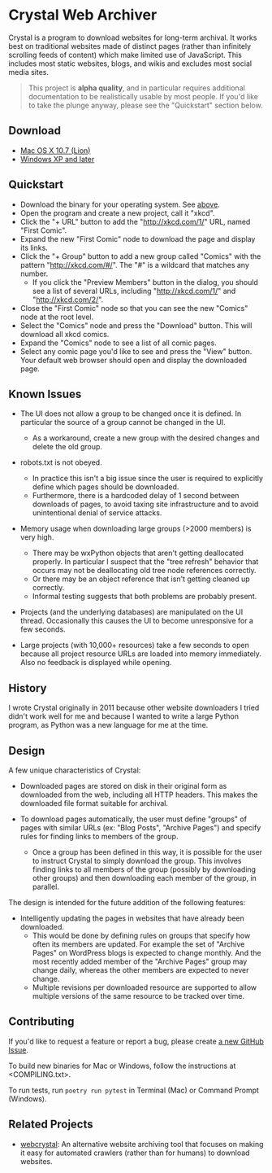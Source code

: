 Crystal Web Archiver
====================

Crystal is a program to download websites for long-term archival. It works best
on traditional websites made of distinct pages (rather than infinitely scrolling
feeds of content) which make limited use of JavaScript. This includes most
static websites, blogs, and wikis and excludes most social media sites.

> This project is **alpha quality**, and in particular requires additional
> documentation to be realistically usable by most people. If you'd like to
> take the plunge anyway, please see the "Quickstart" section below.


Download
--------
* [Mac OS X 10.7 (Lion)](https://github.com/downloads/davidfstr/Crystal-Web-Archiver/crystal-mac-1.0.dmg)
* [Windows XP and later](https://github.com/downloads/davidfstr/Crystal-Web-Archiver/crystal-win-1.0.exe)


Quickstart
----------

* Download the binary for your operating system. See [above](#download).
* Open the program and create a new project, call it "xkcd".
* Click the "+ URL" button to add the "http://xkcd.com/1/" URL, named "First Comic".
* Expand the new "First Comic" node to download the page and display its links.
* Click the "+ Group" button to add a new group called "Comics" with the pattern
  "http://xkcd.com/#/". The "#" is a wildcard that matches any number.
    * If you click the "Preview Members" button in the dialog, you should see a list of
      several URLs, including "http://xkcd.com/1/" and "http://xkcd.com/2/".
* Close the "First Comic" node so that you can see the new "Comics" node at the root level.
* Select the "Comics" node and press the "Download" button.
  This will download all xkcd comics.
* Expand the "Comics" node to see a list of all comic pages.
* Select any comic page you'd like to see and press the "View" button.
  Your default web browser should open and display the downloaded page.


Known Issues
------------

* The UI does not allow a group to be changed once it is defined. In particular
  the source of a group cannot be changed in the UI.
    * As a workaround, create a new group with the desired changes and delete the old group.

* robots.txt is not obeyed.
    * In practice this isn't a big issue since the user is required to explicitly define
      which pages should be downloaded.
    * Furthermore, there is a hardcoded delay of 1 second between downloads of pages,
      to avoid taxing site infrastructure and to avoid unintentional denial of service
      attacks.

* Memory usage when downloading large groups (>2000 members) is very high.
    * There may be wxPython objects that aren't getting deallocated properly.
      In particular I suspect that the "tree refresh" behavior that occurs
      may not be deallocating old tree node references correctly.
    * Or there may be an object reference that isn't getting cleaned up correctly.
    * Informal testing suggests that both problems are probably present.

* Projects (and the underlying databases) are manipulated on the UI thread.
  Occasionally this causes the UI to become unresponsive for a few seconds.

* Large projects (with 10,000+ resources) take a few seconds to open
  because all project resource URLs are loaded into memory immediately.
  Also no feedback is displayed while opening.


History
-------

I wrote Crystal originally in 2011 because other website downloaders
I tried didn't work well for me and because I wanted to write a large
Python program, as Python was a new language for me at the time.


Design
------

A few unique characteristics of Crystal:

* Downloaded pages are stored on disk in their original form as downloaded from the web,
  including all HTTP headers. This makes the downloaded file format suitable for archival.

* To download pages automatically, the user must define "groups" of pages with similar
  URLs (ex: "Blog Posts", "Archive Pages") and specify rules for finding links to members
  of the group.
    * Once a group has been defined in this way, it is possible for the user to
      instruct Crystal to simply download the group. This involves finding links to all
      members of the group (possibly by downloading other groups) and then downloading
      each member of the group, in parallel.

The design is intended for the future addition of the following features:

* Intelligently updating the pages in websites that have already been downloaded.
    * This would be done by defining rules on groups that specify how often its members
      are updated. For example the set of "Archive Pages" on WordPress blogs is expected
      to change monthly. And the most recently added member of the "Archive Pages" group
      may change daily, whereas the other members are expected to never change.
    * Multiple revisions per downloaded resource are supported to allow multiple
      versions of the same resource to be tracked over time.


Contributing
------------

If you'd like to request a feature or report a bug, please create
[a new GitHub Issue](https://github.com/davidfstr/Crystal-Web-Archiver/issues/new).

To build new binaries for Mac or Windows, follow the instructions at <COMPILING.txt>.

To run tests, run `poetry run pytest` in Terminal (Mac) or Command Prompt (Windows).


Related Projects
----------------

* [webcrystal]: An alternative website archiving tool that focuses on making it
  easy for automated crawlers (rather than for humans) to download websites.

[webcrystal]: http://dafoster.net/projects/webcrystal/
